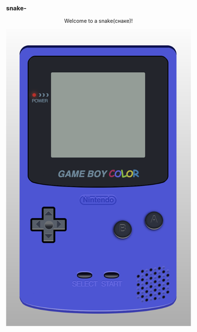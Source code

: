 ### snake-

<p align="center">Welcome to a snake(снаке)!</p>

<p align="center">
    <img src="./resources/gameboy.png" />
</p>

